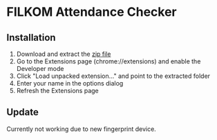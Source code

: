 # FILKOM Attendance Checker

## Installation
1. Download and extract the [zip file](https://github.com/rendicahya/FILKOMAttendanceChecker/archive/master.zip)
2. Go to the Extensions page (chrome://extensions) and enable the Developer mode
3. Click "Load unpacked extension..." and point to the extracted folder
4. Enter your name in the options dialog
5. Refresh the Extensions page

## Update
Currently not working due to new fingerprint device.
